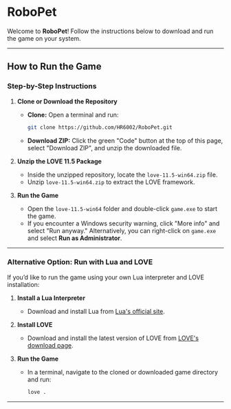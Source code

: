 # RoboPet

Welcome to **RoboPet**! Follow the instructions below to download and run the game on your system.

---

## How to Run the Game

### Step-by-Step Instructions

1. **Clone or Download the Repository**  
   - **Clone:** Open a terminal and run:
     ```bash
     git clone https://github.com/HR6002/RoboPet.git
     ```
   - **Download ZIP:** Click the green "Code" button at the top of this page, select "Download ZIP", and unzip the downloaded file.

2. **Unzip the LOVE 11.5 Package**  
   - Inside the unzipped repository, locate the `love-11.5-win64.zip` file.
   - Unzip `love-11.5-win64.zip` to extract the LOVE framework.

3. **Run the Game**  
   - Open the `love-11.5-win64` folder and double-click `game.exe` to start the game.
   - If you encounter a Windows security warning, click "More info" and select "Run anyway." Alternatively, you can right-click on `game.exe` and select **Run as Administrator**.

---

### Alternative Option: Run with Lua and LOVE

If you’d like to run the game using your own Lua interpreter and LOVE installation:

1. **Install a Lua Interpreter**  
   - Download and install Lua from [Lua's official site](https://www.lua.org/download.html).

2. **Install LOVE**  
   - Download and install the latest version of LOVE from [LOVE's download page](https://love2d.org/#download).

3. **Run the Game**  
   - In a terminal, navigate to the cloned or downloaded game directory and run:
     ```bash
     love .
     ```

---


